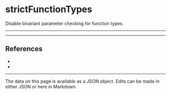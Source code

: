 <!-- Important! Do not modify comment blocks. They are necessary for the transformer to work properly -->

<!-- title -->
# strictFunctionTypes

<!-- shortDescription -->
Disable bivariant parameter checking for function types.

---

<!-- extendedDescription -->


---

<!-- references -->
## References
- []()
- []()
---

<!-- footer -->
The data on this page is available as a JSON object. Edits can be made in either JSON or here in Markdown.
